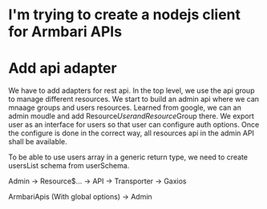 # I'm trying to create a nodejs client for Armbari APIs

# Add api adapter 
We have to add adapters for rest api. In the top level, we use the api group to manage different resources.
We start to build an admin api where we can mnaage groups and users resources.
Learned from google, we can an admin moudle and add Resource$User and Resource$Group there.
We export user as an interface for users so that user can configure auth options.
Once the configure is done in the correct way, all resources api in the admin API shall be available.

To be able to use users array in a generic return type, we need to create usersList schema from userSchema.

Admin
 -> Resource$...
    -> API 
       -> Transporter
          -> Gaxios


ArmbariApis (With global options)
  -> Admin

